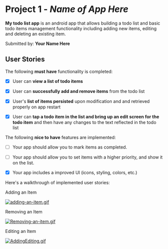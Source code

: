 # Project 1 - *Name of App Here*

**My todo list app** is an android app that allows building a todo list and basic todo items management functionality including adding new items, editing and deleting an existing item.

Submitted by: **Your Name Here**

## User Stories

The following **must have** functionality is completed:

* [x] User can **view a list of todo items**

* [x] User can **successfully add and remove items** from the todo list

* [x] User's **list of items persisted** upon modification and and retrieved properly on app restart

* [x] User can **tap a todo item in the list and bring up an edit screen for the todo item** and then have any changes to the text reflected in the todo list

 

The following **nice to have** features are implemented:

* [ ] Your app should allow you to mark items as completed.

* [ ] Your app should allow you to set items with a higher priority, and show it on the list.

* [x] Your app includes a improved UI (icons, styling, colors, etc.)

 

Here's a walkthrough of implemented user stories:

Adding an Item

<a href="https://gifyu.com/image/gAgv"><img src="https://s8.gifyu.com/images/adding-an-item.md.gif" alt="adding-an-item.gif" border="0" /></a>

Removing an Item

<a href="https://gifyu.com/image/gAgm"><img src="https://s8.gifyu.com/images/Removing-an-item.md.gif" alt="Removing-an-item.gif" border="0" /></a>

Editing an Item

<a href="https://gifyu.com/image/gAg7"><img src="https://s8.gifyu.com/images/AddingEditing.md.gif" alt="AddingEditing.gif" border="0" /></a>
